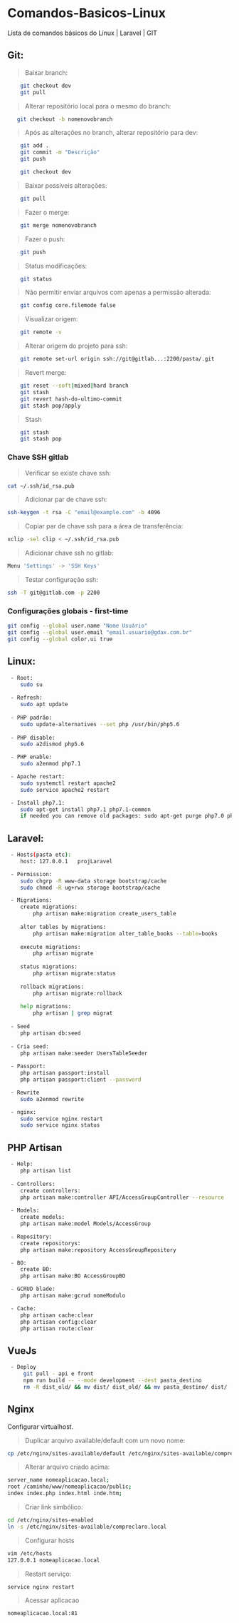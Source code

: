 # Comandos-Basicos-Linux
Lista de comandos básicos do Linux | Laravel | GIT

## Git:
> Baixar branch:
```bash
    git checkout dev
    git pull
```
> Alterar repositório local para o mesmo do branch:
 ```bash
    git checkout -b nome­novo­branch
```
> Após as alterações no branch, alterar repositório para dev:
```bash
    git add .
    git commit -m "Descrição"
    git push

    git checkout dev
```
> Baixar possíveis alterações:
```bash
    git pull
```
> Fazer o merge:
```bash
    git merge nome­novo­branch
```
> Fazer o push:
```bash
    git push
```
> Status modificações:
```bash
    git status
```
> Não permitir enviar arquivos com apenas a permissão alterada:
```bash
    git config core.filemode false
```
> Visualizar origem:
```bash
    git remote -v
```
> Alterar origem do projeto para ssh:
```bash
    git remote set-url origin ssh://git@gitlab...:2200/pasta/.git
```
> Revert merge:
```bash
    git reset --soft|mixed|hard branch
    git stash
    git revert hash-do-ultimo-commit
    git stash pop/apply
```
> Stash
```bash
    git stash
    git stash pop
```
### Chave SSH gitlab
> Verificar se existe chave ssh:
```bash
cat ~/.ssh/id_rsa.pub
```
> Adicionar par de chave ssh:
```bash
ssh-keygen -t rsa -C "email@example.com" -b 4096
```
> Copiar par de chave ssh para a área de transferência:
```bash
xclip -sel clip < ~/.ssh/id_rsa.pub
```
> Adicionar chave ssh no gitlab:
```bash
Menu 'Settings' -> 'SSH Keys'
```
> Testar configuração ssh:
```bash
ssh -T git@gitlab.com -p 2200
```
### Configurações globais - first-time
```bash
git config --global user.name "Nome Usuário"
git config --global user.email "email.usuario@gdax.com.br"
git config --global color.ui true
```

## Linux:
```bash
 - Root:
    sudo su
 
 - Refresh:
    sudo apt update
 
 - PHP padrão:
    sudo update-alternatives --set php /usr/bin/php5.6
 
 - PHP disable:
    sudo a2dismod php5.6

 - PHP enable:
    sudo a2enmod php7.1

 - Apache restart:
    sudo systemctl restart apache2
    sudo service apache2 restart

 - Install php7.1:
    sudo apt-get install php7.1 php7.1-common
    if needed you can remove old packages: sudo apt-get purge php7.0 php7.0-common
```

## Laravel:
```bash 
 - Hosts(pasta etc):
    host: 127.0.0.1   projLaravel

 - Permission:
    sudo chgrp -R www-data storage bootstrap/cache
    sudo chmod -R ug+rwx storage bootstrap/cache

 - Migrations:
    create migrations:
        php artisan make:migration create_users_table
    
    alter tables by migrations:
        php artisan make:migration alter_table_books --table=books
    
    execute migrations:
        php artisan migrate
    
    status migrations:
        php artisan migrate:status
    
    rollback migrations:
        php artisan migrate:rollback
    
    help migrations:
        php artisan | grep migrat
 
 - Seed
	php artisan db:seed
 
 - Cria seed:
	php artisan make:seeder UsersTableSeeder
 
 - Passport:
	php artisan passport:install
	php artisan passport:client --password

 - Rewrite
	sudo a2enmod rewrite

 - nginx:
    sudo service nginx restart
    sudo service nginx status
```
## PHP Artisan
```bash
 - Help:
    php artisan list
 
 - Controllers:
    create controllers:
    php artisan make:controller API/AccessGroupController --resource
 
 - Models:
    create models:
    php artisan make:model Models/AccessGroup

 - Repository:
    create repositorys:
    php artisan make:repository AccessGroupRepository

 - BO:
    create BO:
    php artisan make:BO AccessGroupBO

 - GCRUD blade:
    php artisan make:gcrud nomeModulo

 - Cache:
    php artisan cache:clear
    php artisan config:clear
    php artisan route:clear
```

## VueJs
```bash
 - Deploy
     git pull - api e front
     npm run build -- --mode development --dest pasta_destino
     rm -R dist_old/ && mv dist/ dist_old/ && mv pasta_destino/ dist/
```
## Nginx
Configurar virtualhost.
> Duplicar arquivo available/default com um novo nome:
```bash
cp /etc/nginx/sites-available/default /etc/nginx/sites-available/compreclaro.local
```
> Alterar arquivo criado acima:
```bash
server_name nomeaplicacao.local;
root /caminho/www/nomeaplicacao/public;
index index.php index.html inde.htm;
```
> Criar link simbólico:
```bash
cd /etc/nginx/sites-enabled
ln -s /etc/nginx/sites-available/compreclaro.local
```
> Configurar hosts
```bash
vim /etc/hosts
127.0.0.1 nomeaplicacao.local
```
> Restart serviço:
```bash
service nginx restart
```
> Acessar aplicacao
```bash
nomeaplicacao.local:81
```
